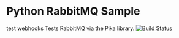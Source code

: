 Python RabbitMQ Sample
=====================

test webhooks
Tests RabbitMQ via the Pika library.
[![Build Status](https://apibeta.shippable.com/projects/541956c376d0c288e441d117/badge?branchName=master)](https://appbeta.shippable.com/projects/541956c376d0c288e441d117/builds/latest)
